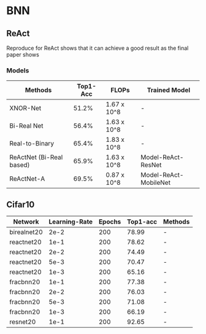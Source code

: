 # BNN 
## ReAct 
Reproduce for ReAct shows that it can achieve a good result as the final paper shows

### Models

| Methods | Top1-Acc | FLOPs | Trained Model | 
| - | - | - | - |
XNOR-Net | 51.2% | 1.67 x 10^8 | - |
Bi-Real Net | 56.4% | 1.63 x 10^8 | - | 
Real-to-Binary | 65.4% | 1.83 x 10^8 | -
ReActNet (Bi-Real based) | 65.9% | 1.63 x 10^8 | Model-ReAct-ResNet
ReActNet-A | 69.5% | 0.87 x 10^8 | Model-ReAct-MobileNet

## Cifar10 
| Network | Learning-Rate | Epochs | Top1-acc | Methods 
| - | - | - | - | - |
| birealnet20 | 2e-2 | 200 | 78.99 | - | 
| reactnet20 | 1e-1 | 200 | 78.62 | - |
| reactnet20 | 2e-2 | 200 | 74.49 | - |
| reactnet20 | 5e-3 | 200 | 70.47 | - |
| reactnet20 | 1e-3 | 200 | 65.16 | - |
| fracbnn20 | 1e-1 | 200 | 77.38 | - |
| fracbnn20 | 2e-2 | 200 | 76.03 | - |
| fracbnn20 | 5e-3 | 200 | 71.08 | - | 
| fracbnn20 | 1e-3 | 200 | 66.19 | - |
| resnet20 | 1e-1 | 200 | 92.65 | - | 
